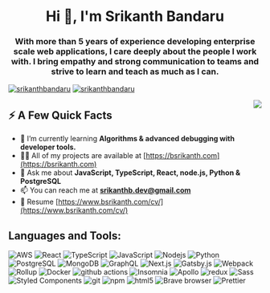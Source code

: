 <h1 align="center">Hi 👋, I'm Srikanth Bandaru</h1>
<h3 align="center">
  With more than 5 years of experience developing enterprise scale web
  applications, I care deeply about the people I work with. I bring empathy and
  strong communication to teams and strive to learn and teach as much as I can.
</h3>

<p align="left">
  <a href="https://twitter.com/srikanthbandaru" target="blank"
    ><img
      src="https://img.shields.io/twitter/follow/srikanthbandaru?logo=twitter&style=flat"
      alt="srikanthbandaru"
  /></a>
    <a href="https://twitter.com/srikanthbandaru" target="blank"
    ><img
      src="https://img.shields.io/badge/LinkedIn-blue?style=flat&logo=linkedin&labelColor=blue"
      alt="srikanthbandaru"
  /></a>
  
</p>

<img align="right" src="https://media1.giphy.com/media/13HgwGsXF0aiGY/giphy.gif" />

<h2>⚡️ A Few Quick Facts</h2>

- 🌱 I’m currently learning **Algorithms & advanced debugging with developer tools.**
- 👨‍💻 All of my projects are available at
[https://bsrikanth.com](https://bsrikanth.com) 
- 💬 Ask me about **JavaScript, TypeScript, React, node.js, Python & PostgreSQL** 
- 📫 You can reach me at **srikanthb.dev@gmail.com** 
- 📄 Resume [https://www.bsrikanth.com/cv/](https://www.bsrikanth.com/cv/)


<h2 align="left">Languages and Tools:</h3>
<p>
  <img
    alt="AWS"
    src="https://img.shields.io/badge/AWS-%23FF9900.svg?style=flat&logo=amazon-aws&logoColor=white"
  />
  <img
    alt="React"
    src="https://img.shields.io/badge/-React-45b8d8?style=flat&logo=react&logoColor=white"
  />
  <img
    alt="TypeScript"
    src="https://img.shields.io/badge/-TypeScript-007ACC?style=flat&logo=typescript&logoColor=white"
  />
  <img
    alt="JavaScript"
    src="https://img.shields.io/badge/JavaScript-%23323330.svg?style=flat&logo=javascript&logoColor=%23F7DF1E"
  />
  <img
    alt="Nodejs"
    src="https://img.shields.io/badge/-Nodejs-43853d?style=flat&logo=Node.js&logoColor=white"
  />
  <img
    alt="Python"
    src="https://img.shields.io/badge/Python-3670A0?style=flat&logo=python&logoColor=ffdd54"
  />
  <img
    alt="PostgreSQL"
    src="https://img.shields.io/badge/PostgreSQL-%23316192.svg?style=flat&logo=postgresql&logoColor=white"
  />
  <img
    alt="MongoDB"
    src="https://img.shields.io/badge/-MongoDB-13aa52?style=flat&logo=mongodb&logoColor=white"
  />
  <img
    alt="GraphQL"
    src="https://img.shields.io/badge/-GraphQL-E10098?style=flat&logo=graphql&logoColor=white"
  />
  <img
    alt="Next.js"
    src="https://img.shields.io/badge/Next-black?style=flat&logo=next.js&logoColor=white"
  />
  <img
    alt="Gatsby.js"
    src="https://img.shields.io/badge/Gatsby-%23663399.svg?style=flat&logo=gatsby&logoColor=white"
  />
  <img
    alt="Webpack"
    src="https://img.shields.io/badge/-Webpack-8DD6F9?style=flat&logo=webpack&logoColor=white"
  />
  <img
    alt="Rollup"
    src="https://img.shields.io/badge/-Rollup-EC4A3F?style=flat&logo=rollup.js&logoColor=white"
  />
  <img
    alt="Docker"
    src="https://img.shields.io/badge/-Docker-46a2f1?style=flat&logo=docker&logoColor=white"
  />
  <img
    alt="github actions"
    src="https://img.shields.io/badge/-Github_Actions-2088FF?style=flat&logo=github-actions&logoColor=white"
  />
  <img
    alt="Insomnia"
    src="https://img.shields.io/badge/-Insomnia-5849BE?style=flat&logo=insomnia&logoColor=white"
  />
  <img
    alt="Apollo"
    src="https://img.shields.io/badge/-Apollo%20GraphQL-311C87?style=flat&logo=apollo-graphql&logoColor=white"
  />
  <img
    alt="redux"
    src="https://img.shields.io/badge/-Redux-764ABC?style=flat&logo=redux&logoColor=white"
  />
  <img
    alt="Sass"
    src="https://img.shields.io/badge/-Sass-CC6699?style=flat&logo=sass&logoColor=white"
  />
  <img
    alt="Styled Components"
    src="https://img.shields.io/badge/-Styled_Components-db7092?style=flat&logo=styled-components&logoColor=white"
  />
  <img
    alt="git"
    src="https://img.shields.io/badge/-Git-F05032?style=flat&logo=git&logoColor=white"
  />
  <img
    alt="npm"
    src="https://img.shields.io/badge/-NPM-CB3837?style=flat&logo=npm&logoColor=white"
  />
  <img
    alt="html5"
    src="https://img.shields.io/badge/-HTML5-E34F26?style=flat&logo=html5&logoColor=white"
  />
  <img
    alt="Brave browser"
    src="https://img.shields.io/badge/-Brave_Browser-FB542B?style=flat&logo=brave&logoColor=white"
  />
  <img
    alt="Prettier"
    src="https://img.shields.io/badge/-Prettier-F7B93E?style=flat&logo=prettier&logoColor=white"
  />
</p>
